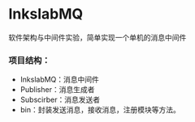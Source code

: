 # InkslabMQ
软件架构与中间件实验，简单实现一个单机的消息中间件

### 项目结构：

- InkslabMQ：消息中间件
- Publisher：消息生成者
- Subscirber：消息发送者
- bin：封装发送消息，接收消息，注册模块等方法。
